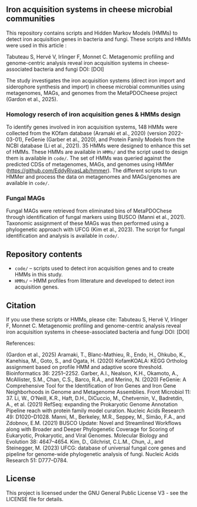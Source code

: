 ## Iron acquisition systems in cheese microbial communities
This repository contains scripts and Hidden Markov Models (HMMs) to detect iron acquisition genes in bacteria and fungi. These scripts and HMMs were used in this article :

Tabuteau S, Hervé V, Irlinger F, Monnet C. Metagenomic profiling and genome-centric analysis reveal iron acquisition systems in cheese-associated bacteria and fungi
DOI: [DOI]

The study investigates the iron acquisition systems (direct iron import and siderophore synthesis and import) in cheese microbial communities using metagenomes, MAGs, and genomes from the MetaPDOCheese project (Gardon et al., 2025). 

### Homology reserch of iron acquisition genes & HMMs design

To identify genes involved in iron acquisition systems, 148 HMMs were collected from the KOfam database (Aramaki et al., 2020) (version 2022-03-01), FeGenie (Garber et al., 2020), and Protein Family Models from the NCBI database (Li et al., 2021). 35 HMMs were designed to enhance this set of HMMs. These HMMs are available in `HMMs/` and the script used to design them is available in `code/`. The set of HMMs was queried against the predicted CDSs of metagenomes, MAGs, and genomes using HMMer (https://github.com/EddyRivasLab/hmmer). The different scripts to run HMMer and process the data on metagenomes and MAGs/genomes are available in `code/`.

### Fungal MAGs

Fungal MAGs were retrieved from eliminated bins of MetaPDOChese through identification of fungal markers using BUSCO (Manni et al., 2021). Taxonomic assignment of these MAGs was then performed using a phylogenetic approach with UFCG (Kim et al., 2023). The script for fungal identification and analysis is available in `code/`.

## Repository contents

- `code/` – scripts used to detect iron acquisition genes and to create HMMs in this study.
- `HMMs/` – HMM profiles from litterature and developed to detect iron acquisition genes.

## Citation

If you use these scripts or HMMs, please cite:
Tabuteau S, Hervé V, Irlinger F, Monnet C. Metagenomic profiling and genome-centric analysis reveal iron acquisition systems in cheese-associated bacteria and fungi
DOI: [DOI]

References:

(Gardon et al., 2025)
Aramaki, T., Blanc-Mathieu, R., Endo, H., Ohkubo, K., Kanehisa, M., Goto, S., and Ogata, H. (2020) KofamKOALA: KEGG Ortholog assignment based on profile HMM and adaptive score threshold. Bioinformatics 36: 2251–2252.
Garber, A.I., Nealson, K.H., Okamoto, A., McAllister, S.M., Chan, C.S., Barco, R.A., and Merino, N. (2020) FeGenie: A Comprehensive Tool for the Identification of Iron Genes and Iron Gene Neighborhoods in Genome and Metagenome Assemblies. Front Microbiol 11: 37.
Li, W., O’Neill, K.R., Haft, D.H., DiCuccio, M., Chetvernin, V., Badretdin, A., et al. (2021) RefSeq: expanding the Prokaryotic Genome Annotation Pipeline reach with protein family model curation. Nucleic Acids Research 49: D1020–D1028.
Manni, M., Berkeley, M.R., Seppey, M., Simão, F.A., and Zdobnov, E.M. (2021) BUSCO Update: Novel and Streamlined Workflows along with Broader and Deeper Phylogenetic Coverage for Scoring of Eukaryotic, Prokaryotic, and Viral Genomes. Molecular Biology and Evolution 38: 4647–4654.
Kim, D., Gilchrist, C.L.M., Chun, J., and Steinegger, M. (2023) UFCG: database of universal fungal core genes and pipeline for genome-wide phylogenetic analysis of fungi. Nucleic Acids Research 51: D777–D784.

## License
This project is licensed under the GNU General Public License V3 - see the LICENSE file for details.
